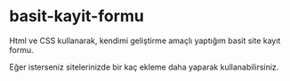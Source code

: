 # basit-kayit-formu
Html ve CSS kullanarak, kendimi geliştirme amaçlı yaptığım basit site kayıt formu. 

Eğer isterseniz sitelerinizde bir kaç ekleme daha yaparak kullanabilirsiniz.
